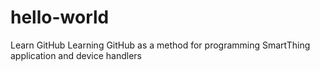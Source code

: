 # hello-world
Learn GitHub
Learning GitHub as a method for programming SmartThing application and device handlers
